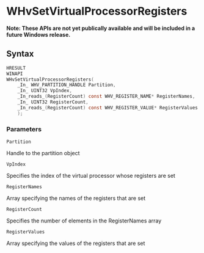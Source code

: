 # WHvSetVirtualProcessorRegisters
**Note: These APIs are not yet publically available and will be included in a future Windows release.**

## Syntax

```C
HRESULT
WINAPI
WHvSetVirtualProcessorRegisters(
    _In_ WHV_PARTITION_HANDLE Partition,
    _In_ UINT32 VpIndex,
    _In_reads_(RegisterCount) const WHV_REGISTER_NAME* RegisterNames,
    _In_ UINT32 RegisterCount,
    _In_reads_(RegisterCount) const WHV_REGISTER_VALUE* RegisterValues
    );
```

### Parameters

`Partition` 

Handle to the partition object

`VpIndex`

Specifies the index of the virtual processor whose registers are set

`RegisterNames` 

Array specifying the names of the registers that are set 

`RegisterCount` 

Specifies the number of elements in the RegisterNames array 

`RegisterValues` 

Array specifying the values of the registers that are set

